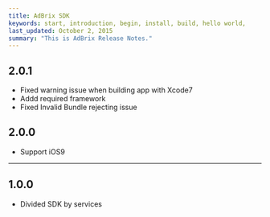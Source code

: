 ```yaml
---
title: AdBrix SDK
keywords: start, introduction, begin, install, build, hello world,
last_updated: October 2, 2015
summary: "This is AdBrix Release Notes."
---
```


## 2.0.1
* Fixed warning issue when building app with Xcode7
* Addd required framework
* Fixed Invalid Bundle rejecting issue


## 2.0.0
* Support iOS9

---

## 1.0.0
* Divided SDK by services
